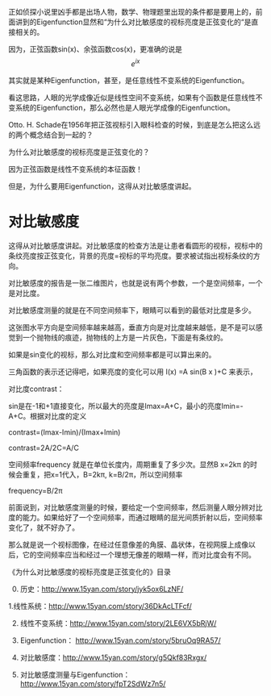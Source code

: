 <!--
.. title: 为什么对比敏感度的视标亮度是正弦变化的？(4)
.. slug: wei-shi-yao-dui-bi-min-gan-du-de-shi-biao-liang-du-shi-zheng-xian-bian-hua-de-4
.. date: 2017-12-19 01:10:00 UTC+08:00
.. tags: CSF, 教程, 现代眼科医生知识扩展包
.. category: ophthalmology
.. link:
.. description:
.. type: text
-->
正如侦探小说里凶手都是出场人物，数学、物理题里出现的条件都是要用上的，前面讲到的Eigenfunction显然和“为什么对比敏感度的视标亮度是正弦变化的“是直接相关的。

因为，正弦函数sin(x)、余弦函数cos(x)，更准确的说是
$$
e^{ix}
$$



其实就是某种Eigenfunction，甚至，是任意线性不变系统的Eigenfunction。

看这思路，人眼的光学成像近似是线性空间不变系统，如果有个函数是任意线性不变系统的Eigenfunction，那么必然也是人眼光学成像的Eigenfunction。

Otto. H. Schade在1956年把正弦视标引入眼科检查的时候，到底是怎么把这么远的两个概念结合到一起的？

为什么对比敏感度的视标亮度是正弦变化的？

因为正弦函数是线性不变系统的本征函数！

但是，为什么要用Eigenfunction，这得从对比敏感度讲起。

# 对比敏感度
这得从对比敏感度讲起。对比敏感度的检查方法是让患者看圆形的视标，视标中的条纹亮度按正弦变化，背景的亮度=视标的平均亮度。要求被试指出视标条纹的方向。

对比敏感度的报告是一张二维图片，也就是说有两个参数，一个是空间频率，一个是对比度。

对比敏感度测量的就是在不同空间频率下，眼睛可以看到的最低对比度是多少。




这张图水平方向是空间频率越来越高，垂直方向是对比度越来越低，是不是可以感觉到一个抛物线的痕迹，抛物线的上方是一片灰色，下面是有条纹的。

如果是sin变化的视标，那么对比度和空间频率都是可以算出来的。


三角函数的表示还记得吧，如果亮度的变化可以用 I(x) =A sin(B x )+C 来表示，

对比度contrast：

sin是在-1和+1直接变化，所以最大的亮度是Imax=A+C，最小的亮度Imin=-A+C。根据对比度的定义

contrast=(Imax-Imin)/(Imax+lmin)

contrast=2A/2C=A/C

空间频率frequency
就是在单位长度内，周期重复了多少次。显然B x=2kπ 的时候会重复，把x=1代入，B=2kπ, k=B/2π，所以空间频率

frequency=B/2π

前面说到，对比敏感度测量的时候，要给定一个空间频率，然后测量人眼分辨对比度的能力。如果给好了一个空间频率，而通过眼睛的屈光间质折射以后，空间频率变化了，就不好办了。

那么就是说一个视标图像，在经过任意像差的角膜、晶状体，在视网膜上成像以后，它的空间频率应当和经过一个理想无像差的眼睛一样，而对比度会有不同。

《为什么对比敏感度的视标亮度是正弦变化的》目录

0. 历史：http://www.15yan.com/story/jyk5ox6LzNF/

1.线性系统：http://www.15yan.com/story/36DkAcLTFcf/

2. 线性不变系统：http://www.15yan.com/story/2LE6VX5bRjW/

3. Eigenfunction： http://www.15yan.com/story/5bruOq9RA57/

4. 对比敏感度：http://www.15yan.com/story/g5Qkf83Rxgx/

5. 对比敏感度测量与Eigenfunction：http://www.15yan.com/story/fpT2SdWz7n5/

